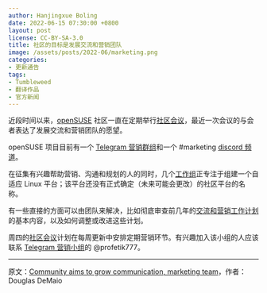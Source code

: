 ```yaml
---
author: Hanjingxue Boling
date: 2022-06-15 07:30:00 +0800
layout: post
license: CC-BY-SA-3.0
title: 社区的目标是发展交流和营销团队
image: /assets/posts/2022-06/marketing.png
categories:
- 更新通告
tags:
- Tumbleweed
- 翻译作品
- 官方新闻
---
```


近段时间以来，[openSUSE](https://www.opensuse.org/) 社区一直在定期举行[社区会议](https://etherpad.opensuse.org/p/weeklymeeting)，最近一次会议的与会者表达了发展交流和营销团队的愿望。

openSUSE 项目目前有一个 [Telegram 营销群组](https://t.me/openSUSE_Marketing)和一个 #marketing [discord 频道](https://discord.com/invite/opensuse)。

在征集有兴趣帮助营销、沟通和规划的人的同时，几个[工作组](https://suse.org.cn/%E6%9B%B4%E6%96%B0%E9%80%9A%E5%91%8A/2022/05/31/%E6%9D%A5%E8%87%AA-ALP-%E5%B7%A5%E4%BD%9C%E7%BB%84%E7%9A%84%E5%8A%A8%E6%80%81.html)正专注于组建一个自适应 Linux 平台；该平台还没有正式确定（未来可能会更改）的社区平台的名称。

有一些直接的方面可以由团队来解决，比如彻底审查前几年的[交流和营销工作计划](https://progress.opensuse.org/projects/opensuse-leap-15-4/issues/gantt)的基本内容，以及如何调整或改进这些计划。

周四的[社区会议](https://etherpad.opensuse.org/p/weeklymeeting)计划在每周更新中安排定期营销环节。有兴趣加入该小组的人应该联系 [Telegram 营销小组](https://t.me/openSUSE_Marketing)的 @profetik777。

------

原文：[Community aims to grow communication, marketing team](https://news.opensuse.org/2022/06/15/community-aims-to-grow-comms-marketing-team/)，作者：Douglas DeMaio